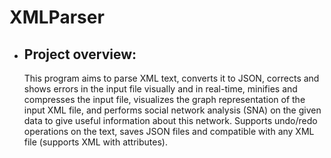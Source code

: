 <h1>XMLParser</h1>
<ul>
    <li>
        <h2>Project overview:</h2>
            <p>
    This program aims to parse XML text, converts it to JSON, corrects and shows errors in the input file visually and in real-time, minifies and compresses the input file,
    visualizes the graph representation of the input XML file, and performs social network analysis (SNA) on the given data to give useful information about this network. Supports
    undo/redo operations on the text, saves JSON files and compatible with any XML file (supports XML with attributes).</p>
    </li>
 
</ul>
